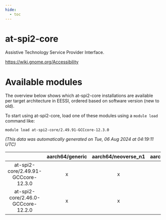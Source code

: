 ```yaml
---
hide:
  - toc
---
```


at-spi2-core
============


Assistive Technology Service Provider Interface.

https://wiki.gnome.org/Accessibility
# Available modules


The overview below shows which at-spi2-core installations are available per target architecture in EESSI, ordered based on software version (new to old).

To start using at-spi2-core, load one of these modules using a `module load` command like:

```shell
module load at-spi2-core/2.49.91-GCCcore-12.3.0
```

*(This data was automatically generated on Tue, 06 Aug 2024 at 04:19:11 UTC)*  

| |aarch64/generic|aarch64/neoverse_n1|aarch64/neoverse_v1|x86_64/generic|x86_64/amd/zen2|x86_64/amd/zen3|x86_64/amd/zen4|x86_64/intel/haswell|x86_64/intel/skylake_avx512|
| :---: | :---: | :---: | :---: | :---: | :---: | :---: | :---: | :---: | :---: |
|at-spi2-core/2.49.91-GCCcore-12.3.0|x|x|x|x|x|x|x|x|x|
|at-spi2-core/2.46.0-GCCcore-12.2.0|x|x|x|x|x|x|-|x|x|
